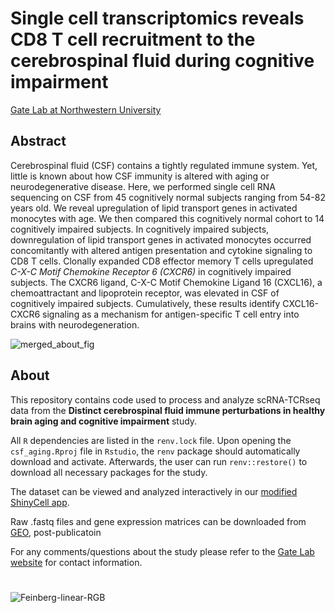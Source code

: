 # Single cell transcriptomics reveals CD8 T cell recruitment to the cerebrospinal fluid during cognitive impairment
[Gate Lab at Northwestern University](https://sites.northwestern.edu/gatelab/)

## Abstract
Cerebrospinal fluid (CSF) contains a tightly regulated immune system. Yet, little is known about how CSF immunity is altered with aging or neurodegenerative disease. Here, we performed single cell RNA sequencing on CSF from 45 cognitively normal subjects ranging from 54-82 years old. We reveal upregulation of lipid transport genes in activated monocytes with age. We then compared this cognitively normal cohort to 14 cognitively impaired subjects. In cognitively impaired subjects, downregulation of lipid transport genes in activated monocytes occurred concomitantly with altered antigen presentation and cytokine signaling to CD8 T cells. Clonally expanded CD8 effector memory T cells upregulated _C-X-C Motif Chemokine Receptor 6 (CXCR6)_ in cognitively impaired subjects. The CXCR6 ligand, C-X-C Motif Chemokine Ligand 16 (CXCL16), a chemoattractant and lipoprotein receptor, was elevated in CSF of cognitively impaired subjects. Cumulatively, these results identify CXCL16-CXCR6 signaling as a mechanism for antigen-specific T cell entry into brains with neurodegeneration. 

![merged_about_fig](https://user-images.githubusercontent.com/91904251/175093470-eb5fec04-98d8-46d8-b05e-e89b477e4b4c.png)

## About
This repository contains code used to process and analyze scRNA-TCRseq data from the **Distinct cerebrospinal fluid immune perturbations in healthy brain aging and cognitive impairment** study. 

All ```R``` dependencies are listed in the ```renv.lock``` file. Upon opening the ```csf_aging.Rproj``` file in ```Rstudio```, the ```renv``` package should automatically download and activate. Afterwards, the user can run ```renv::restore()``` to download all necessary packages for the study. 

The dataset can be viewed and analyzed interactively in our [modified ShinyCell app](https://gatelabnu.shinyapps.io/csf_aging/).

Raw .fastq files and gene expression matrices can be downloaded from [GEO](https://www.ncbi.nlm.nih.gov/geo/query/acc.cgi?acc=GSE200164), post-publicatoin

For any comments/questions about the study please refer to the [Gate Lab website](https://sites.northwestern.edu/gatelab/) for contact information.

#
![Feinberg-linear-RGB](https://user-images.githubusercontent.com/91904251/164067720-937687c0-874b-4aaa-afd4-76f887e07025.png)
